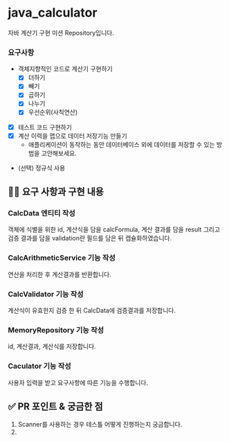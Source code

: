# java_calculator
자바 계산기 구현 미션 Repository입니다.

### 요구사항

- 객체지향적인 코드로 계산기 구현하기
    - [x]  더하기
    - [x]  빼기
    - [x]  곱하기
    - [x]  나누기
    - [x]  우선순위(사칙연산)
- [x]  테스트 코드 구현하기
- [x]  계산 이력을 맵으로 데이터 저장기능 만들기
    - 애플리케이션이 동작하는 동안 데이터베이스 외에 데이터를 저장할 수 있는 방법을 고안해보세요.
- (선택) 정규식 사용

## 👩‍💻 요구 사항과 구현 내용 
### CalcData 엔티티 작성
객체에 식별을 위한 id, 계산식을 담을 calcFormula, 계산 결과를 담을 result 그리고 검증 결과를 담을 validation란 필드를 담은 뒤 캡슐화하였습니다.

### CalcArithmeticService 기능 작성
연산을 처리한 후 계산결과를 반환합니다.

### CalcValidator 기능 작성
계산식이 유효한지 검증 한 뒤 CalcData에 검증결과를 저장합니다.

### MemoryRepository 기능 작성
id, 계산결과, 계산식를 저장합니다.

### Caculator 기능 작성
사용자 입력을 받고 요구사항에 따른 기능을 수행합니다.

[//]: # (## ✅ 피드백 반영사항  <!-- 지난 코드리뷰에서 고친 사항을 적어주세요. 재PR 시에만 사용해 주세요! &#40;재PR 아닌 경우 삭제&#41; -->)

## ✅ PR 포인트 & 궁금한 점
1. Scanner를 사용하는 경우 테스틀 어떻게 진행하는지 궁금합니다.
2. 